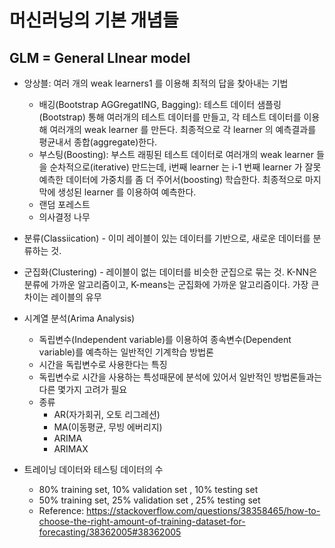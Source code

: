
머신러닝의 기본 개념들
=====================

GLM = General LInear model
---------------------------

* 앙상블: 여러 개의 weak learners1 를 이용해 최적의 답을 찾아내는 기법
  * 배깅(Bootstrap AGGregatING, Bagging): 
  테스트 데이터 샘플링(Bootstrap) 통해 여러개의 테스트 데이터를 만들고, 각 테스트 데이터를 이용해 여러개의 weak learner 를 만든다. 최종적으로 각 learner 의 예측결과를 평균내서 종합(aggregate)한다.
  * 부스팅(Boosting):  부스트 래핑된 테스트 데이터로 여러개의 weak learner 들을 순차적으로(iterative) 만드는데, i번째 learner 는 i-1 번째 learner 가 잘못 예측한 데이터에 가중치를 좀 더 주어서(boosting) 학습한다. 최종적으로 마지막에 생성된 learner 를 이용하여 예측한다.
  * 랜덤 포레스트
  * 의사결정 나무 

* 분류(Classiication) - 이미 레이블이 있는 데이터를 기반으로, 새로운 데이터를 분류하는 것.
* 군집화(Clustering) - 레이블이 없는 데이터를 비슷한 군집으로 묶는 것.
K-NN은 분류에 가까운 알고리즘이고, K-means는 군집화에 가까운 알고리즘이다.
가장 큰 차이는 레이블의 유무

* 시계열 분석(Arima Analysis)
  - 독립변수(Independent variable)를 이용하여 종속변수(Dependent variable)를 예측하는 일반적인 기계학습 방법론 
  - 시간을 독립변수로 사용한다는 특징
  - 독립변수로 시간을 사용하는 특성때문에 분석에 있어서 일반적인 방법론들과는 다른 몇가지 고려가 필요 
  - 종류 
    + AR(자가회귀, 오토 리그레션)
    + MA(이동평균, 무빙 에버리지)
    + ARIMA 
    + ARIMAX

* 트레이닝 데이터와 테스팅 데이터의 수
  - 80% training set, 10% validation set , 10% testing set
  - 50% training set, 25% validation set , 25% testing set
  - Reference: https://stackoverflow.com/questions/38358465/how-to-choose-the-right-amount-of-training-dataset-for-forecasting/38362005#38362005
